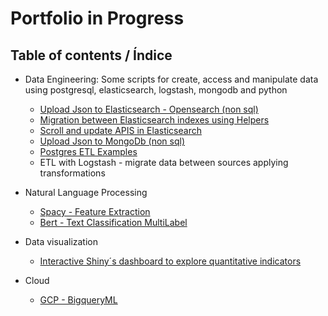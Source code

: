 # Portfolio in Progress

## Table of contents / Índice

*  Data Engineering: Some scripts for create, access and manipulate data using postgresql, elasticsearch, logstash, mongodb and python
	* [Upload Json to Elasticsearch - Opensearch (non sql)](https://github.com/juansokil/portfolio/blob/main/data_engineering/non-sql/ETL%20json%20data.%20Python%20and%20Elasticsearch%20.ipynb)
	* [Migration between Elasticsearch indexes using Helpers](https://github.com/juansokil/portfolio/blob/main/data_engineering/non-sql/ETL%20Bulk%20Data%20Migration%20Elasticsearch.ipynb)
	* [Scroll and update APIS in Elasticsearch](https://github.com/juansokil/portfolio/blob/main/data_engineering/non-sql/ETL%20scroll-update%20APIs%20Elasticsearch.ipynb)
	* [Upload Json to MongoDb (non sql)](https://github.com/juansokil/portfolio/blob/main/data_engineering/non-sql/ETL%20json%20data%20Python%20and%20MongoDB.ipynb)
	* [Postgres ETL Examples](https://github.com/juansokil/portfolio/blob/main/data_engineering/sql/some_queries.sql)
	* ETL with Logstash - migrate data between sources applying transformations


*  Natural Language Processing
	* [Spacy - Feature Extraction](https://github.com/juansokil/portfolio/blob/main/nlp/feature-extraction/extraccion_features_spacy.ipynb)
	* [Bert - Text Classification MultiLabel](https://github.com/juansokil/portfolio/tree/main/nlp/Bert-for-text-classification)

* Data visualization
	* [Interactive Shiny´s dashboard to explore quantitative indicators](https://juanpablosokil.shinyapps.io/Reporte_Tesis/)

* Cloud
	* [GCP - BigqueryML](https://github.com/juansokil/portfolio/tree/main/cloud/bigqueryML)


